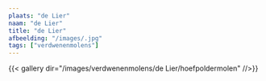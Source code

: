 ```yaml
---
plaats: "de Lier"
naam: "de Lier"
title: "de Lier"
afbeelding: "/images/.jpg"
tags: ["verdwenenmolens"]
---
```



{{< gallery dir="/images/verdwenenmolens/de Lier/hoefpoldermolen" //>}}